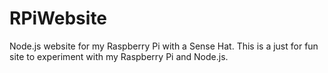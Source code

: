 # RPiWebsite

Node.js website for my Raspberry Pi with a Sense Hat. This is a just for fun site to experiment with my Raspberry Pi and Node.js.
